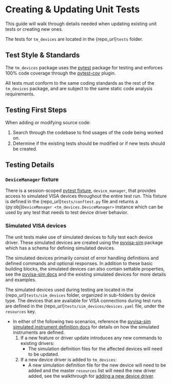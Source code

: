 # Creating & Updating Unit Tests

This guide will walk through details needed when updating existing unit tests or creating new ones.

The tests for `tm_devices` are located in the {repo_url}`tests` folder.

## Test Style & Standards

The `tm_devices` package uses the [pytest](https://docs.pytest.org/en/latest/) package
for testing and enforces 100% code coverage through the
[pytest-cov](https://pytest-cov.readthedocs.io/en/latest/readme.html) plugin.

All tests must conform to the same coding standards as the rest of the `tm_devices`
package, and are subject to the same static code analysis requirements.

## Testing First Steps

When adding or modifying source code:

1. Search through the codebase to find usages of the code being worked on.
2. Determine if the existing tests should be modified or if new tests should be created.

## Testing Details

### `DeviceManager` fixture

There is a session-scoped
[pytest fixture](https://docs.pytest.org/en/latest/explanation/fixtures.html),
`device_manager`, that provides access to simulated VISA devices throughout the entire test run.
This fixture is defined in the {repo_url}`tests/conftest.py` file and returns a
{py:obj}`DeviceManager <tm_devices.DeviceManager>` instance which can be used by any test that
needs to test device driver behavior.

### Simulated VISA devices

The unit tests make use of simulated devices to fully test each device driver.
These simulated devices are created using the
[pyvisa-sim](https://pyvisa.readthedocs.io/projects/pyvisa-sim/en/latest/)
package which has a schema for defining simulated devices.

The simulated devices primarily consist of error handling definitions and
defined commands and optional responses. In addition to these basic building blocks,
the simulated devices can also contain settable properties, see the
[pyvisa-sim docs](https://pyvisa.readthedocs.io/projects/pyvisa-sim/en/latest/definitions.html)
and the existing simulated devices for more details and examples.

The simulated devices used during testing are located in the
{repo_url}`tests/sim_devices` folder, organized in sub-folders by device type.
The devices that are available for VISA connections during test runs are
defined in the {repo_url}`tests/sim_devices/devices.yaml` file, under
the `resources` key.

- In either of the following two scenarios, reference the
  [pyvisa-sim simulated instrument definition docs](https://pyvisa.readthedocs.io/projects/pyvisa-sim/en/latest/definitions.html)
  for details on how the simulated instruments are defined.
  1. If a new feature or driver update introduces any new commands to existing
     drivers:
     - The simulation definition files for the affected devices will need to be updated.
  2. If a new device driver is added to `tm_devices`:
     - A new simulation definition file for the new device will need to be added and the
       master `resources` list will need the new driver added, see the walkthrough for
       [adding a new device driver](./add_new_driver.md).
